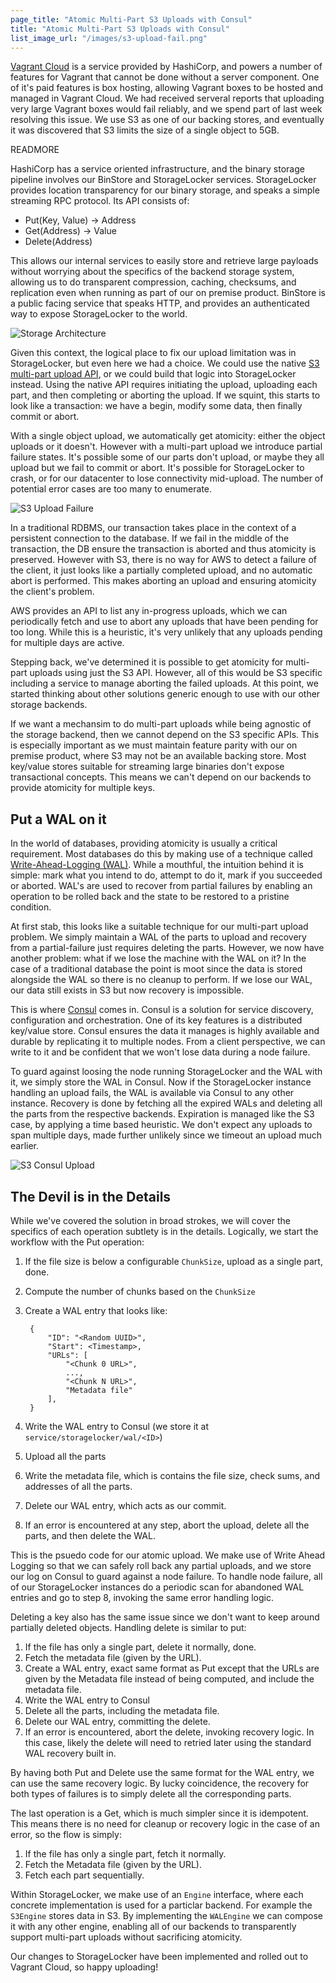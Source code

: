 ```yaml
---
page_title: "Atomic Multi-Part S3 Uploads with Consul"
title: "Atomic Multi-Part S3 Uploads with Consul"
list_image_url: "/images/s3-upload-fail.png"
---
```


[Vagrant Cloud](https://vagrantcloud.com) is a service provided
by HashiCorp, and powers a number of features for Vagrant that
cannot be done without a server component. One of it's paid features
is box hosting, allowing Vagrant boxes to be hosted and managed
in Vagrant Cloud. We had received serveral reports that uploading
very large Vagrant boxes would fail reliably, and we spend part of last
week resolving this issue. We use S3 as one of our backing stores, and
eventually it was discovered that S3 limits the size of a single object
to 5GB.

READMORE

HashiCorp has a service oriented infrastructure, and the binary
storage pipeline involves our BinStore and StorageLocker services.
StorageLocker provides location transparency for our binary storage,
and speaks a simple streaming RPC protocol. Its API consists of:

* Put(Key, Value) -> Address
* Get(Address) -> Value
* Delete(Address)

This allows our internal services to easily store and retrieve
large payloads without worrying about the specifics of the backend
storage system, allowing us to do transparent compression, caching,
checksums, and replication even when running as part of our on premise
product. BinStore is a public facing service
that speaks HTTP, and provides an authenticated way to expose
StorageLocker to the world.

<div class="align-center">
  <img src="/images/storage-arch.png" alt="Storage Architecture"></img>
</div>

Given this context, the logical place to fix our upload limitation
was in StorageLocker, but even here we had a choice. We could use the
native [S3 multi-part upload API](http://docs.aws.amazon.com/AmazonS3/latest/dev/uploadobjusingmpu.html),
or we could build that logic into StorageLocker instead. Using the native
API requires initiating the upload, uploading each part, and then completing
or aborting the upload. If we squint, this starts to look like a transaction:
we have a begin, modify some data, then finally commit or abort.

With a single object upload, we automatically get atomicity: either the object
uploads or it doesn't. However with a multi-part upload we introduce
partial failure states. It's possible some of our parts don't upload, or
maybe they all upload but we fail to commit or abort. It's possible for
StorageLocker to crash, or for our datacenter to lose connectivity mid-upload.
The number of potential error cases are too many to enumerate.

<div class="align-center">
  <img src="/images/s3-upload-fail.png" alt="S3 Upload Failure"></img>
</div>

In a traditional RDBMS, our transaction takes place in the context of
a persistent connection to the database. If we fail in the middle of the
transaction, the DB ensure the transaction is aborted and thus atomicity
is preserved. However with S3, there is no way for AWS to detect a failure
of the client, it just looks like a partially completed upload, and no
automatic abort is performed. This makes aborting an upload and ensuring
atomicity the client's problem.

AWS provides an API to list any in-progress uploads, which we can periodically
fetch and use to abort any uploads that have been pending for too long.
While this is a heuristic, it's very unlikely that any uploads pending for multiple
days are active.

Stepping back, we've determined it is possible to get atomicity for
multi-part uploads using just the S3 API. However, all of this would be
S3 specific including a service to manage aborting the failed uploads.
At this point, we started thinking about other solutions
generic enough to use with our other storage backends.

If we want a mechansim to do multi-part uploads while being agnostic
of the storage backend, then we cannot depend on the S3 specific APIs.
This is especially important as we must maintain feature parity with
our on premise product, where S3 may not be an available backing store.
Most key/value stores suitable for streaming large binaries don't expose
transactional concepts. This means we can't depend on our backends to
provide atomicity for multiple keys.

## Put a WAL on it

In the world of databases, providing atomicity is usually a critical
requirement. Most databases do this by making use of a technique called
[Write-Ahead-Logging (WAL)](http://en.wikipedia.org/wiki/Write-ahead_logging).
While a mouthful, the intuition behind it is simple: mark what you intend to
do, attempt to do it, mark if you succeeded or aborted. WAL's are used
to recover from partial failures by enabling an operation to be rolled back
and the state to be restored to a pristine condition.

At first stab, this looks like a suitable technique for our multi-part
upload problem. We simply maintain a WAL of the parts to upload and
recovery from a partial-failure just requires deleting the parts. However,
we now have another problem: what if we lose the machine with the WAL
on it? In the case of a traditional database the point is moot since
the data is stored alongside the WAL so there is no cleanup to perform.
If we lose our WAL, our data still exists in S3 but now recovery is impossible.

This is where [Consul](http://www.consul.io) comes in. Consul is a solution
for service discovery, configuration and orchestration. One of its key features
is a distributed key/value store. Consul ensures the data it manages is highly
available and durable by replicating it to multiple nodes. From a client
perspective, we can write to it and be confident that we won't lose data during
a node failure.

To guard against loosing the node running StorageLocker and the WAL with it,
we simply store the WAL in Consul. Now if the StorageLocker instance handling
an upload fails, the WAL is available via Consul to any other instance.
Recovery is done by fetching all the expired WALs and deleting all the parts
from the respective backends. Expiration is managed like the S3 case, by applying
a time based heuristic. We don't expect any uploads to span multiple days, made
further unlikely since we timeout an upload much earlier.

<div class="align-center">
  <img src="/images/s3-consul-upload.png" alt="S3 Consul Upload"></img>
</div>

## The Devil is in the Details

While we've covered the solution in broad strokes, we will cover the specifics
of each operation subtlety is in the details. Logically, we start the workflow
with the Put operation:

1. If the file size is below a configurable `ChunkSize`, upload as a single part, done.
2. Compute the number of chunks based on the `ChunkSize`
3. Create a WAL entry that looks like:

        {
            "ID": "<Random UUID>",
            "Start": <Timestamp>,
            "URLs": [
                "<Chunk 0 URL>",
                ...,
                "<Chunk N URL>",
                "Metadata file"
            ],
        }

4. Write the WAL entry to Consul (we store it at `service/storagelocker/wal/<ID>`)
5. Upload all the parts
6. Write the metadata file, which is contains the file size, check sums,
   and addresses of all the parts.
7. Delete our WAL entry, which acts as our commit.
8. If an error is encountered at any step, abort the upload, delete all the parts,
   and then delete the WAL.

This is the psuedo code for our atomic upload. We make use of Write Ahead Logging
so that we can safely roll back any partial uploads, and we store our log on Consul
to guard against a node failure. To handle node failure, all of our StorageLocker instances
do a periodic scan for abandoned WAL entries and go to step 8, invoking
the same error handling logic.

Deleting a key also has the same issue since we don't want to keep around
partially deleted objects. Handling delete is similar to put:

1. If the file has only a single part, delete it normally, done.
2. Fetch the metadata file (given by the URL).
3. Create a WAL entry, exact same format as Put except that the URLs
   are given by the Metadata file instead of being computed, and include
   the metadata file.
4. Write the WAL entry to Consul
5. Delete all the parts, including the metadata file.
6. Delete our WAL entry, committing the delete.
7. If an error is encountered, abort the delete, invoking recovery logic.
   In this case, likely the delete will need to retried later using the
   standard WAL recovery built in.

By having both Put and Delete use the same format for the WAL entry,
we can use the same recovery logic. By lucky coincidence, the recovery
for both types of failures is to simply delete all the corresponding
parts.

The last operation is a Get, which is much simpler since it is idempotent.
This means there is no need for cleanup or recovery logic in the case
of an error, so the flow is simply:

1. If the file has only a single part, fetch it normally.
2. Fetch the Metadata file (given by the URL).
3. Fetch each part sequentially.

Within StorageLocker, we make use of an `Engine` interface, where
each concrete implementation is used for a particlar backend. For example
the `S3Engine` stores data in S3. By implementing
the `WALEngine` we can compose it with any other engine, enabling
all of our backends to transparently support multi-part uploads without
sacrificing atomicity.

Our changes to StorageLocker have been implemented and rolled out
to Vagrant Cloud, so happy uploading!

